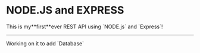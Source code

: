 
# NODE.JS and EXPRESS

<p>This is my**first**ever REST API using `NODE.js` and `Express`!</p>

___

<P>Working on it to add `Database`